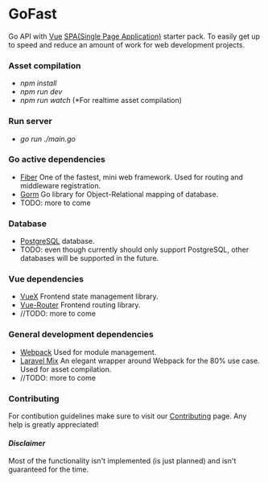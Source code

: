# GoFast #
Go API with [Vue](https://vuejs.org/) 
[SPA(Single Page Application)](https://en.wikipedia.org/wiki/Single-page_application) starter pack.
To easily get up to speed and reduce an amount of work for web development projects. <br>

### Asset compilation ###
- *npm install*
- *npm run dev*
- *npm run watch* (*For realtime asset compilation)

### Run server ###
- *go run ./main.go*

### Go active dependencies ###
- [Fiber](https://docs.gofiber.io) One of the fastest, mini web framework. Used for routing and middleware registration.
- [Gorm](https://gorm.io/) Go library for Object-Relational mapping of database.
- TODO: more to come

### Database ###
- [PostgreSQL](https://www.postgresql.org) database.
- TODO: even though currently should only support PostgreSQL, other databases will be supported in the future.

### Vue dependencies ### 
- [VueX](https://vuex.vuejs.org/) Frontend state management library.
- [Vue-Router](https://router.vuejs.org/) Frontend routing library.
- //TODO: more to come

### General development dependencies ###
- [Webpack](https://webpack.js.org/) Used for module management.
- [Laravel Mix](https://laravel-mix.com/) An elegant wrapper around Webpack for the 80% use case.
    Used for asset compilation.
- //TODO: more to come

### Contributing ###
 For contibution guidelines make sure to visit our <a href="https://github.com/Gogotchuri/GoFast/blob/master/docs/CONTRIBUTING.md">Contributing</a> page. Any help is greatly appreciated!

#### *Disclaimer* ####
 Most of the functionality isn't implemented (is just planned) and isn't guaranteed for the time.
